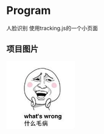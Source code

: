 # Program
人脸识别 使用tracking.js的一个小页面

## 项目图片
![image](https://github.com/AngelSXD/sxd_first_repository/blob/master/images/20160615165142.png)
